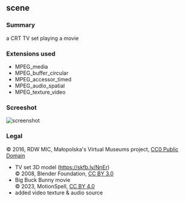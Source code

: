 ## scene

### Summary
a CRT TV set playing a movie


### Extensions used

- MPEG_media
- MPEG_buffer_circular
- MPEG_accessor_timed
- MPEG_audio_spatial
- MPEG_texture_video

### Screeshot
![screenshot](metadata/scene.jpg)

### Legal

&#169; 2016, RDW MIC, Małopolska's Virtual Museums project, <a alt="license" href="https://creativecommons.org/public-domain/cc0/">CC0 Public Domain</a><br/>
  - TV set 3D model (https://skfb.ly/NnEr)<br/>
&#169; 2008, Blender Foundation, <a alt="license" href="https://creativecommons.org/licenses/by/3.0/">CC BY 3.0</a><br/>
  - Big Buck Bunny movie<br/>
&#169; 2023, MotionSpell, <a alt="license" href="https://creativecommons.org/licenses/by/4.0/">CC BY 4.0</a><br/>
  - added video texture & audio source<br/>
